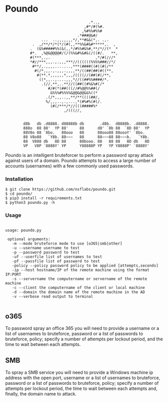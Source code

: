 # Poundo
```
                                     .*..,
                                   ,#*/#(%#.
                                  ,%#%%#%%#
                                .*###@&#/
                ...  ..,,,,,,,*/,**#&&(*,. .,.
            .  ,/**/*/*(*/(#(,,**%%&#&#*****,.  ,
           .  (&%#####%%(&(,,*/#%%#&%#,**/*//(*  *
           #*.  ,%@&@@@@#/(/(%%&#%&#&(/((#/.   **,
           #(***,.,.                    ,*/#(///*
           *#//***,,,.,.,,,***//((((((%%%%###//*/
            #**/,.,,,,.......,***(####((#((#(/**
             #(/*,,,.,.,,,.,,,,**/((##(##(#((**,
              #(**.*,,,,,,*,,,/((((//(##(#(/**,
               ((*,,..,....,,,*//((##%%####/*.
                .(//,**,..**//((##((#%&%#(/*
                   #/#(*(##(((//#%@@%%##(/
                    &%%%#%%%%&@@&@@&&%((*
                  .(/*,,,..,,**/**((((##/,
                  %/,,,..,.,...,*(#%#%(#(/.
                    (#(/***/*//(((#####%*
                          ,/(((//,  
                          
                                                                                                                             
        d8b   db .d8888. d88888b db       .d8b.  d8888b. .d8888.                   
        888o  88 88'  YP 88'     88      d8' `8b 88  `8D 88'  YP                   
        88V8o 88 `8bo.   88ooo   88      88ooo88 88oooY' `8bo.                     
        88 V8o88   `Y8b. 88~~~   88      88~~~88 88~~~b.   `Y8b.                   
        88  V888 db   8D 88      88booo. 88   88 88   8D db   8D                   
        VP   V8P `8888Y' YP      Y88888P YP   YP Y8888P' `8888Y' 
```                                                                                                  
             
Poundo is an intelligent bruteforcer to perform a password spray attack against users of a domain. Poundo attempts to access a large number of accounts (usernames) with a few commonly used passwords.

### Installation

```
$ git clone https://github.com/nsflabs/poundo.git
$ cd poundo/
$ pip3 install -r requirements.txt
$ python3 poundo.py -h
```
 ### Usage
 
 ```

usage: poundo.py 
                        
  optional arguments:   
    -m --mode bruteforce mode to use [o365|smb|other]
    -u --username username to test 
    -p --password password to test 
    -uf --userfile list of usernames to test 
    -pf --passfile list of password to test  
    -policy --policy password policy to be applied [attempts,seconds]
	-ip --host hostname/IP of the remote machine using the format IP:PORT
	-s --servername the computername or servername of the remote machine
	-c --client the computername of the client or local machine
	-d --domain the domain name of the remote machine in the AD
    -v --verbose read output to terminal
	
 ```
## o365
To password spray an office 365 you will need to provide a username or a list of usernames to bruteforce, password or a list of passwords to bruteforce, policy; specify a number of attempts per lockout period, and the time to wait between  each attempts.

## SMB
To spray a SMB service you will need to provide a Windows machine ip address with the open port, username or a list of usernames to bruteforce, password or a list of passwords to bruteforce, policy; specify a number of attempts per lockout period, the time to wait between  each attempts and, finally, the domain name to attack. 



